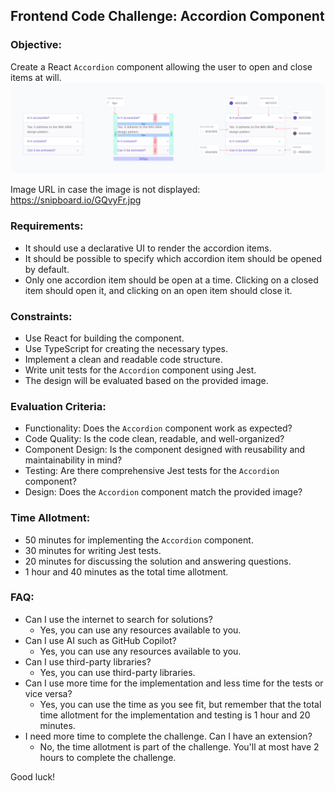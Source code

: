 ## Frontend Code Challenge: Accordion Component

### Objective:
Create a React `Accordion` component allowing the user to open and close items at will.<br />
![Accordion.png](Accordion.png)

Image URL in case the image is not displayed: https://snipboard.io/GQvyFr.jpg

### Requirements:
- It should use a declarative UI to render the accordion items.
- It should be possible to specify which accordion item should be opened by default.
- Only one accordion item should be open at a time. Clicking on a closed item should open it, and clicking on an open item should close it.

### Constraints:
- Use React for building the component.
- Use TypeScript for creating the necessary types.
- Implement a clean and readable code structure.
- Write unit tests for the `Accordion` component using Jest.
- The design will be evaluated based on the provided image.

### Evaluation Criteria:
- Functionality: Does the `Accordion` component work as expected?
- Code Quality: Is the code clean, readable, and well-organized?
- Component Design: Is the component designed with reusability and maintainability in mind?
- Testing: Are there comprehensive Jest tests for the `Accordion` component?
- Design: Does the `Accordion` component match the provided image?

### Time Allotment:
- 50 minutes for implementing the `Accordion` component.
- 30 minutes for writing Jest tests.
- 20 minutes for discussing the solution and answering questions.
- 1 hour and 40 minutes as the total time allotment.

### FAQ:
- Can I use the internet to search for solutions?
  - Yes, you can use any resources available to you.
- Can I use AI such as GitHub Copilot?
  - Yes, you can use any resources available to you.
- Can I use third-party libraries?
  - Yes, you can use third-party libraries.
- Can I use more time for the implementation and less time for the tests or vice versa?
  - Yes, you can use the time as you see fit, but remember that the total time allotment for the implementation and testing is 1 hour and 20 minutes.
- I need more time to complete the challenge. Can I have an extension?
  - No, the time allotment is part of the challenge. You'll at most have 2 hours to complete the challenge.

Good luck!
